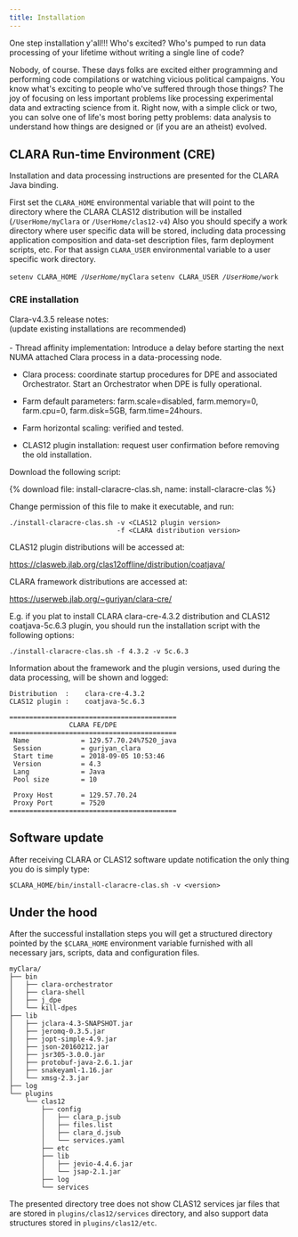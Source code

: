 ```yaml
---
title: Installation
---
```


One step installation y'all!!! Who's excited?
Who's pumped to run data processing of your lifetime
without writing a single line of code?

Nobody, of course.
These days folks are excited either programming
and performing code compilations
or watching vicious political campaigns.
You know what's exciting to people who've suffered through those things?
The joy of focusing on less important problems
like processing experimental data and extracting science from it.
Right now, with a simple click or two,
you can solve one of life's most boring petty problems:
data analysis to understand how things are designed
or (if you are an atheist) evolved.

## CLARA Run-time Environment (CRE)

Installation and data processing instructions are presented
for the CLARA Java binding.

First set the `CLARA_HOME` environmental variable that will point
to the directory where the CLARA CLAS12 distribution will be installed
(`/UserHome/myClara` or `/UserHome/clas12-v4`)
Also you should specify a work directory where user specific data will be stored,
including data processing application composition and data-set description files,
farm deployment scripts, etc. For that assign `CLARA_USER` environmental variable to
a user specific work directory.


<div class="note info">
<code>setenv CLARA_HOME <em>/UserHome</em>/myClara</code>
<code>setenv CLARA_USER <em>/UserHome</em>/work</code>
</div>

### CRE installation
<div class="note info">
<coda>
Clara-v4.3.5 release notes: <br>
(update existing installations are recommended)<br><br>
- Thread affinity implementation: Introduce a delay before starting the next NUMA attached Clara process in a data-processing node.<br>

- Clara process: coordinate startup procedures for DPE and associated Orchestrator. Start an Orchestrator when DPE is fully operational.<br>

- Farm default parameters: farm.scale=disabled, farm.memory=0, farm.cpu=0, farm.disk=5GB, farm.time=24hours.<br>

- Farm horizontal scaling: verified and tested.<br>

- CLAS12 plugin installation: request user confirmation before removing the old installation.
</coda>
</div>

Download  the following script:

{% download file: install-claracre-clas.sh, name: install-claracre-clas %}

Change permission of this file to make it executable, and run:

```
./install-claracre-clas.sh -v <CLAS12 plugin version>
                           -f <CLARA distribution version>
```
CLAS12 plugin distributions will be accessed at:

<https://clasweb.jlab.org/clas12offline/distribution/coatjava/>

CLARA framework distributions are accessed at:

<https://userweb.jlab.org/~gurjyan/clara-cre/>

E.g. if you plat to install CLARA clara-cre-4.3.2 distribution and CLAS12
coatjava-5c.6.3 plugin, you should run the installation script with the following options:

```
./install-claracre-clas.sh -f 4.3.2 -v 5c.6.3
```
Information about the framework and the plugin versions, used during the data processing, will be shown and logged:

```
Distribution  :    clara-cre-4.3.2
CLAS12 plugin :    coatjava-5c.6.3

==========================================
               CLARA FE/DPE
==========================================
 Name             = 129.57.70.24%7520_java
 Session          = gurjyan_clara
 Start time       = 2018-09-05 10:53:46
 Version          = 4.3
 Lang             = Java
 Pool size        = 10

 Proxy Host       = 129.57.70.24
 Proxy Port       = 7520
==========================================

```

## Software update

After receiving CLARA or CLAS12 software update notification
the only thing you do is simply type:

```
$CLARA_HOME/bin/install-claracre-clas.sh -v <version>
```


## Under the hood

After the successful installation steps you will get a structured directory
pointed by the `$CLARA_HOME` environment variable
furnished with all necessary jars, scripts, data and configuration files.
```
myClara/
├── bin
│   ├── clara-orchestrator
│   ├── clara-shell
│   ├── j_dpe
│   └── kill-dpes
├── lib
│   ├── jclara-4.3-SNAPSHOT.jar
│   ├── jeromq-0.3.5.jar
│   ├── jopt-simple-4.9.jar
│   ├── json-20160212.jar
│   ├── jsr305-3.0.0.jar
│   ├── protobuf-java-2.6.1.jar
│   ├── snakeyaml-1.16.jar
│   └── xmsg-2.3.jar
├── log
└── plugins
    └── clas12
        ├── config
        │   ├── clara_p.jsub
        │   ├── files.list
        │   ├── clara_d.jsub
        │   └── services.yaml
        ├── etc
        ├── lib
        │   ├── jevio-4.4.6.jar
        │   └── jsap-2.1.jar
        ├── log
        └── services
```

The presented directory tree does not show CLAS12 services jar files
that are stored in `plugins/clas12/services` directory,
and also support data structures stored in `plugins/clas12/etc`.
